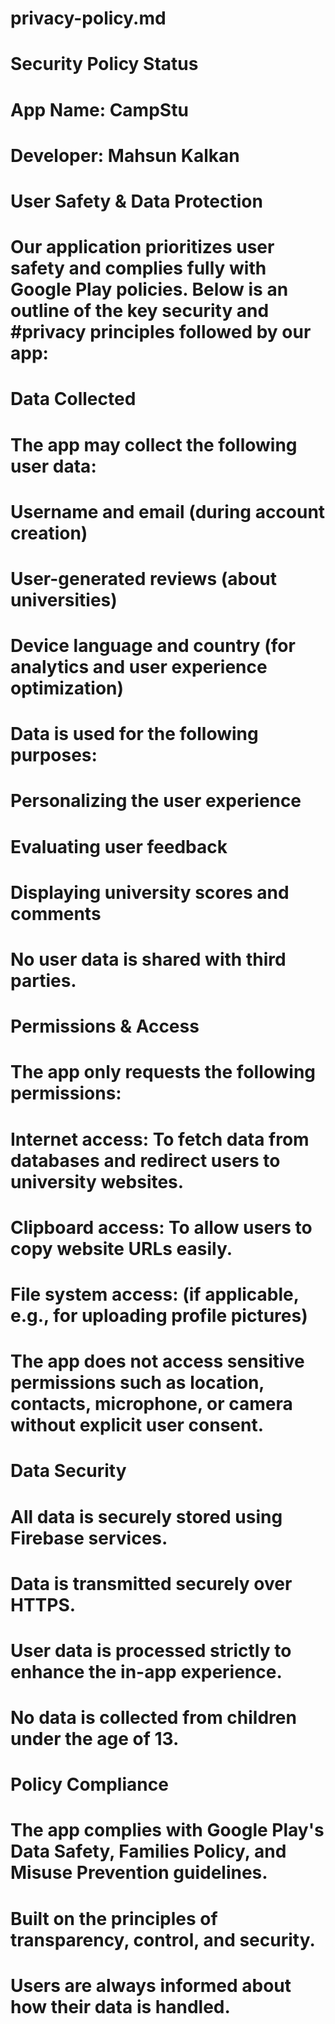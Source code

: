 # privacy-policy.md

# Security Policy Status
# App Name: CampStu
# Developer: Mahsun Kalkan
#
# User Safety & Data Protection
# Our application prioritizes user safety and complies fully with Google Play policies. Below is an outline of the key security and #privacy principles followed by our app:
#
#  Data Collected
# The app may collect the following user data:
#
# Username and email (during account creation)
#
# User-generated reviews (about universities)
#
# Device language and country (for analytics and user experience optimization)
#
# Data is used for the following purposes:
#
# Personalizing the user experience
#
# Evaluating user feedback
#
# Displaying university scores and comments
#
# No user data is shared with third parties.
#
#  Permissions & Access
# The app only requests the following permissions:
#
# Internet access: To fetch data from databases and redirect users to university websites.
#
# Clipboard access: To allow users to copy website URLs easily.
#
# File system access: (if applicable, e.g., for uploading profile pictures)
#
# The app does not access sensitive permissions such as location, contacts, microphone, or camera without explicit user consent.
#
#  Data Security
# All data is securely stored using Firebase services.
#
# Data is transmitted securely over HTTPS.
#
# User data is processed strictly to enhance the in-app experience.
#
# No data is collected from children under the age of 13.
#
#  Policy Compliance
# The app complies with Google Play's Data Safety, Families Policy, and Misuse Prevention guidelines.
#
# Built on the principles of transparency, control, and security.
#
# Users are always informed about how their data is handled.

